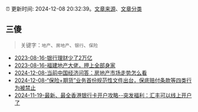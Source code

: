 :alarm_clock: 更新时间: 2024-12-08 20:32:39。[文章来源](/README.md)、[文章分类](/TAGS.md)

## 三傻


> 关键字：`地产`、`房地产`、`银行`、`保险`



- [2023-08-16-银行理财少了2万亿](https://www.aicaijing.com.cn/article/18565) 
- [2023-08-16-福建地产大佬，押上全部身家](https://www.aicaijing.com.cn/article/18567) 
- [2024-12-08-当前中国经济问答：房地产市场走势怎么看](https://www.cls.cn/detail/1882511) 
- [2024-12-08-“保险+期货”业务首份规范性文件出台，保底赔付条款等四类行为被禁止](https://www.cls.cn/detail/1882360) 
- [2024-11-19-最新、最全香港银行卡开户攻略--突发福利：汇丰可以线上开户了](https://xueqiu.com/8108653112/313443790) 
